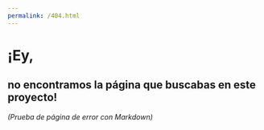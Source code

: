 ```yaml
---
permalink: /404.html
---
```


# ¡Ey,

## no encontramos la página que buscabas en este proyecto!

*(Prueba de página de error con Markdown)*